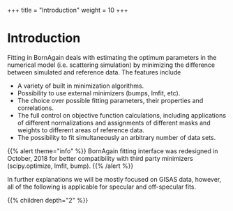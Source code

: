 +++
title = "Introduction"
weight = 10
+++

# Introduction

Fitting in BornAgain deals with estimating the optimum parameters in the numerical model (i.e. scattering simulation) 
by minimizing the difference between simulated and reference data. The features include

+ A variety of built in minimization algorithms.
+ Possibility to use external minimizers (bumps, lmfit, etc).
+ The choice over possible fitting parameters, their properties and correlations.
+ The full control on objective function calculations, including applications of different normalizations and assignments of different masks and weights to different areas of reference data.
+ The possibility to fit simultaneously an arbitrary number of data sets.

{{% alert theme="info" %}}
BornAgain fitting interface was redesigned in October, 2018 for better compatibility
with third party minimizers (scipy.optimize, lmfit, bump).
{{% /alert %}}


In further explanations we will be mostly focused on GISAS data, however, all of the following is applicable for specular and off-specular fits.

{{% children depth="2" %}}

